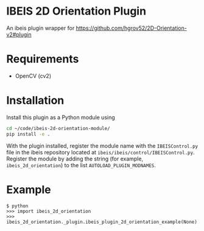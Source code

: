 # IBEIS 2D Orientation Plugin
An ibeis plugin wrapper for https://github.com/hgrov52/2D-Orientation-v2#plugin

# Requirements

* OpenCV (cv2)

# Installation

Install this plugin as a Python module using

```bash
cd ~/code/ibeis-2d-orientation-module/
pip install -e .
```

With the plugin installed, register the module name with the `IBEISControl.py` file
in the ibeis repository located at `ibeis/ibeis/control/IBEISControl.py`.  Register
the module by adding the string (for example, `ibeis_2d_orientation`) to the
list `AUTOLOAD_PLUGIN_MODNAMES`.

# Example
```
$ python
>>> import ibeis_2d_orientation
>>> ibeis_2d_orientation._plugin.ibeis_plugin_2d_orientation_example(None)
```